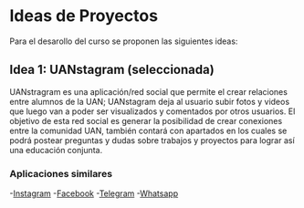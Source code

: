 # Ideas de Proyectos
Para el desarollo del curso se proponen las siguientes ideas:

## Idea 1: UANstagram (seleccionada)
UANstragram es una aplicación/red social que permite el crear relaciones entre alumnos de la UAN; UANstagram deja al usuario subir fotos y videos que luego van a poder ser visualizados y comentados por otros usuarios.
El objetivo de esta red social es generar la posibilidad de crear conexiones entre la comunidad UAN, también contará con apartados en los cuales se podrá postear preguntas y dudas sobre trabajos y proyectos para lograr así una educación conjunta.

### Aplicaciones similares
  -[Instagram](https://play.google.com/store/apps/details?id=com.instagram.android&hl=en&gl=US)
  -[Facebook](https://play.google.com/store/apps/details?id=com.facebook.katana&hl=en&gl=US)
  -[Telegram](https://play.google.com/store/apps/details?id=org.telegram.messenger&hl=en&gl=US)
  -[Whatsapp](https://play.google.com/store/apps/details?id=com.whatsapp&hl=en&gl=US)

  
